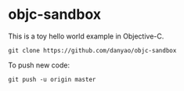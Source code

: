 # objc-sandbox

This is a toy hello world example in Objective-C.

```
git clone https://github.com/danyao/objc-sandbox
```

To push new code:
```
git push -u origin master
```
